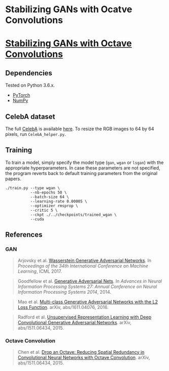 # Stabilizing GANs with Ocatve Convolutions

# [Stabilizing GANs with Octave Convolutions](https://ift6135h18.wordpress.com)

## Dependencies
Tested on Python 3.6.x.
* [PyTorch](http://pytorch.org/)
* [NumPy](http://www.numpy.org/)



## CelebA dataset
The full [CelebA](http://mmlab.ie.cuhk.edu.hk/projects/CelebA.html) is available [here](https://drive.google.com/open?id=1p6WtrxprsjsiedQJkKVoiqvdrP1m9BuF). To resize the RGB images to 64 by 64 pixels, run `CelebA_helper.py`.

## Training
To train a model, simply specify the model type (`gan`, `wgan` or `lsgan`) with the appropriate hyperparameters. In case these parameters are not specified, the program reverts back to default training parameters from the original papers.

```
./train.py --type wgan \
           --nb-epochs 50 \
           --batch-size 64 \
           --learning-rate 0.00005 \
           --optimizer rmsprop \
           --critic 5 \
           --ckpt ./../checkpoints/trained_wgan \
           --cuda
```



## References

### GAN
>Arjovsky et al. [Wasserstein Generative Adversarial Networks](https://arxiv.org/abs/1701.07875). In *Proceedings of the 34th International Conference on Machine Learning*, ICML 2017.

>Goodfellow et al. [Generative Adversarial Nets](https://arxiv.org/abs/1406.2661). In *Advances in Neural Information
Processing Systems 27: Annual Conference on Neural Information Processing Systems
2014*, 2014.

>Mao et al. [Multi-class Generative Adversarial Networks with the L2 Loss Function](https://arxiv.org/abs/1511.06434). arXiv,  abs/1611.04076, 2016.

>Radford et al. [Unsupervised Representation Learning with Deep Convolutional Generative Adversarial Networks](https://arxiv.org/abs/1511.06434). arXiv, abs/1511.06434, 2015.

### Octave Convolution
>Chen et al. [Drop an Octave: Reducing Spatial Redundancy in Convolutional Neural Networks with Octave Convolution](https://arxiv.org/abs/1904.05049). arXiv, abs/1511.06434, 2015.

